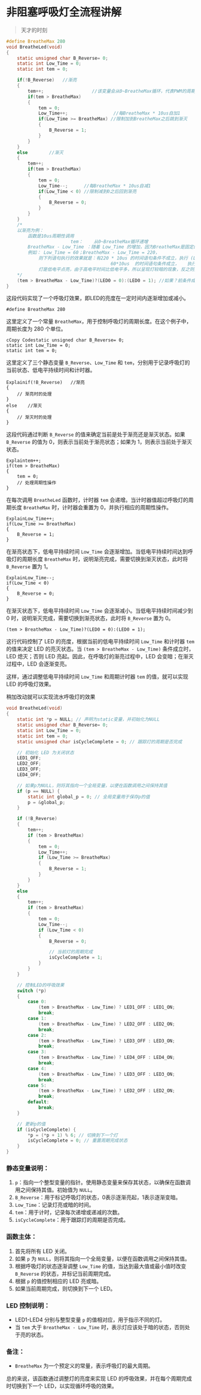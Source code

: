 # 非阻塞呼吸灯全流程讲解

> 天才的时刻

```c
#define BreatheMax 280
void BreatheLed(void)
{
	static unsigned char B_Reverse= 0;
	static int Low_Time = 0;
	static int tem = 0;

	if(!B_Reverse)   //渐亮
	{
		tem++;					//该变量会从0~BreatheMax循环，代表PWM的周期
		if(tem > BreatheMax)
		{
			tem = 0;
			Low_Time++;  				//每BreatheMax * 10us自加1
			if(Low_Time >= BreatheMax) //限制加到BreatheMax之后跳到渐灭
			{
				B_Reverse = 1;	
			}
		}	
	}
	else		//渐灭
	{
		tem++;
		if(tem > BreatheMax)
		{
			tem = 0;
			Low_Time--;		 //每BreatheMax * 10us自减1
			if(Low_Time < 0) //限制减到0之后回到渐亮
			{
				B_Reverse = 0;
			}
		}	
	}
	/*
	以渐亮为例：
		函数是10us周期性调用
						tem：	从0~BreatheMax循环递增
		BreatheMax - Low_Time ：随着 Low_Time 的增加，因为BreatheMax是固定的，所以BreatheMax - Low_Time会减少
		例如： Low_Time = 60；BreatheMax - Low_Time = 220，
			则下列语句执行的效果就是：有220 * 10us 的时间语句条件不成立，执行 (LED0 = 1)
									   60*10us  的时间语句条件成立，	 执行 (LED0 = 0)
			灯是低电平点亮，由于高电平时间比低电平多，所以呈现灯较暗的现象，反之则亮
	*/
	(tem > BreatheMax - Low_Time)?(LED0 = 0):(LED0 = 1); //如果？前条件成立，执行(LED0 = 0)，否则执行(LED0 = 1)
}
```



这段代码实现了一个呼吸灯效果，即LED的亮度在一定时间内逐渐增加或减小。

```
#define BreatheMax 280
```

这里定义了一个常量 `BreatheMax`，用于控制呼吸灯的周期长度。在这个例子中，周期长度为 280 个单位。

```
cCopy Codestatic unsigned char B_Reverse= 0;
static int Low_Time = 0;
static int tem = 0;
```

这里定义了三个静态变量 `B_Reverse`、`Low_Time` 和 `tem`，分别用于记录呼吸灯的当前状态、低电平持续时间和计时器。

```
Explainif(!B_Reverse)   //渐亮
{
    // 渐亮时的处理
}
else    //渐灭
{
    // 渐灭时的处理
}
```

这段代码通过判断 `B_Reverse` 的值来确定当前是处于渐亮还是渐灭状态。如果 `B_Reverse` 的值为 0，则表示当前处于渐亮状态；如果为 1，则表示当前处于渐灭状态。

```
Explaintem++;                  
if(tem > BreatheMax)
{
    tem = 0;
    // 处理周期性操作
}
```

在每次调用 `BreatheLed` 函数时，计时器 `tem` 会递增。当计时器值超过呼吸灯的周期长度 `BreatheMax` 时，计时器会重置为 0，并执行相应的周期性操作。

```
ExplainLow_Time++;             
if(Low_Time >= BreatheMax) 
{
    B_Reverse = 1;   
}
```

在渐亮状态下，低电平持续时间 `Low_Time` 会逐渐增加。当低电平持续时间达到呼吸灯的周期长度 `BreatheMax` 时，说明渐亮完成，需要切换到渐灭状态，此时将 `B_Reverse` 置为 1。

```
ExplainLow_Time--;     
if(Low_Time < 0) 
{
    B_Reverse = 0;
}
```

在渐灭状态下，低电平持续时间 `Low_Time` 会逐渐减小。当低电平持续时间减少到 0 时，说明渐灭完成，需要切换到渐亮状态，此时将 `B_Reverse` 置为 0。

```
(tem > BreatheMax - Low_Time)?(LED0 = 0):(LED0 = 1);
```

这行代码控制了 LED 的亮度，根据当前的低电平持续时间 `Low_Time` 和计时器 `tem` 的值来决定 LED 的亮灭状态。当 `(tem > BreatheMax - Low_Time)` 条件成立时，LED 熄灭；否则 LED 亮起。因此，在呼吸灯的渐亮过程中，LED 会变暗；在渐灭过程中，LED 会逐渐变亮。

这样，通过调整低电平持续时间 `Low_Time` 和周期计时器 `tem` 的值，就可以实现 LED 的呼吸灯效果。

稍加改动就可以实现流水呼吸灯的效果

```c
void BreatheLed(void)
{
    static int *p = NULL; // 声明为static变量，并初始化为NULL
    static unsigned char B_Reverse= 0;
    static int Low_Time = 0;
    static int tem = 0;
    static unsigned char isCycleComplete = 0; // 跟踪灯的周期是否完成

    // 初始化 LED 为关闭状态
    LED1_OFF;
    LED2_OFF;
    LED3_OFF;
    LED4_OFF;

    // 如果p为NULL，则将其指向一个全局变量，以便在函数调用之间保持其值
    if (p == NULL) {
        static int global_p = 0; // 全局变量用于保存p的值
        p = &global_p;
    }

    if (!B_Reverse)   
    {
        tem++;                  
        if (tem > BreatheMax)
        {
            tem = 0;
            Low_Time++;             
            if (Low_Time >= BreatheMax) 
            {
                B_Reverse = 1;   
            }
        }   
    }
    else        
    {
        tem++;
        if (tem > BreatheMax)
        {
            tem = 0;
            Low_Time--;         
            if (Low_Time < 0) 
            {
                B_Reverse = 0;

                // 当前灯的周期完成
                isCycleComplete = 1;
            }
        }   
    }

    // 控制LED的呼吸效果
    switch (*p)
    {
        case 0:
            (tem > BreatheMax - Low_Time) ? LED1_OFF : LED1_ON; 
            break;
        case 1:
            (tem > BreatheMax - Low_Time) ? LED2_OFF : LED2_ON; 
            break;
        case 2:
            (tem > BreatheMax - Low_Time) ? LED3_OFF : LED3_ON; 
            break;
        case 3:
            (tem > BreatheMax - Low_Time) ? LED4_OFF : LED4_ON; 
            break;
        case 4:
            (tem > BreatheMax - Low_Time) ? LED3_OFF : LED3_ON; 
            break;
        case 5:
            (tem > BreatheMax - Low_Time) ? LED2_OFF : LED2_ON; 
            break;
        default:
            break;
    }

    // 更新p的值
    if (isCycleComplete) {
        *p = (*p + 1) % 6; // 切换到下一个灯
        isCycleComplete = 0; // 重置周期完成状态
    }
}
```

### 静态变量说明：

1. `p`：指向一个整型变量的指针。使用静态变量来保存其状态，以确保在函数调用之间保持其值。初始值为 `NULL`。
2. `B_Reverse`：用于标记呼吸灯的状态，0表示逐渐亮起，1表示逐渐变暗。
3. `Low_Time`：记录灯亮或暗的时间。
4. `tem`：用于计时，记录每次递增或递减的次数。
5. `isCycleComplete`：用于跟踪灯的周期是否完成。

### 函数主体：

1. 首先将所有 LED 关闭。
2. 如果 `p` 为 `NULL`，则将其指向一个全局变量，以便在函数调用之间保持其值。
3. 根据呼吸灯的状态逐渐调整 `Low_Time` 的值，当达到最大值或最小值时改变 `B_Reverse` 的状态，并标记当前周期完成。
4. 根据 `p` 的值控制相应的 LED 亮或暗。
5. 如果当前周期完成，则切换到下一个 LED。

### LED 控制说明：

- LED1-LED4 分别与整型变量 `p` 的值相对应，用于指示不同的灯。
- 当 `tem` 大于 `BreatheMax - Low_Time` 时，表示灯应该处于暗的状态，否则处于亮的状态。

### 备注：

- `BreatheMax` 为一个预定义的常量，表示呼吸灯的最大周期。

总的来说，该函数通过调整灯的亮度来实现 LED 的呼吸效果，并在每个周期完成时切换到下一个 LED，以实现循环呼吸的效果。
